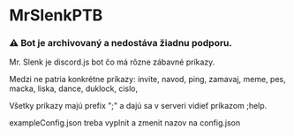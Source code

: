 # MrSlenkPTB

### ⚠️ Bot je archivovaný a nedostáva žiadnu podporu. 

Mr. Slenk je discord.js bot čo má rôzne zábavné príkazy.

Medzi ne patria konkrétne príkazy: invite, navod, ping, zamavaj, meme, pes, macka, liska, dance, duklock, cislo, 

Všetky príkazy majú prefix ";" a dajú sa v serveri vidieť príkazom ;help.

exampleConfig.json treba vyplnit a zmenit nazov na config.json
